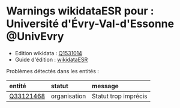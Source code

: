 Warnings wikidataESR pour : Université d'Évry-Val-d'Essonne @UnivEvry
================

- Edition wikidata : [Q1531014](https://www.wikidata.org/wiki/Q1531014)
- Guide d'édition : [wikidataESR](https://github.com/cpesr/wikidataESR/)



Problèmes détectés dans les entités :

|entité                                               |statut       |message              |
|:----------------------------------------------------|:------------|:--------------------|
|[Q33121468](https://www.wikidata.org/wiki/Q33121468) |organisation |Statut trop imprécis |
